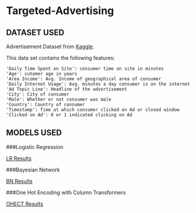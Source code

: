 # Targeted-Advertising

## DATASET USED 
Advertisement Dataset from [Kaggle](https://www.kaggle.com/fayomi/advertising#advertising.csv).

This data set contains the following features:

    'Daily Time Spent on Site': consumer time on site in minutes
    'Age': cutomer age in years
    'Area Income': Avg. Income of geographical area of consumer
    'Daily Internet Usage': Avg. minutes a day consumer is on the internet
    'Ad Topic Line': Headline of the advertisement
    'City': City of consumer
    'Male': Whether or not consumer was male
    'Country': Country of consumer
    'Timestamp': Time at which consumer clicked on Ad or closed window
    'Clicked on Ad': 0 or 1 indicated clicking on Ad

## MODELS USED

###Logistic Regression

[LR Results](/LR.png)

###Bayesian Network

[BN Results](/BN.png)

###One Hot Encoding with Column Transformers

[OHECT Results](/OHECT.png)